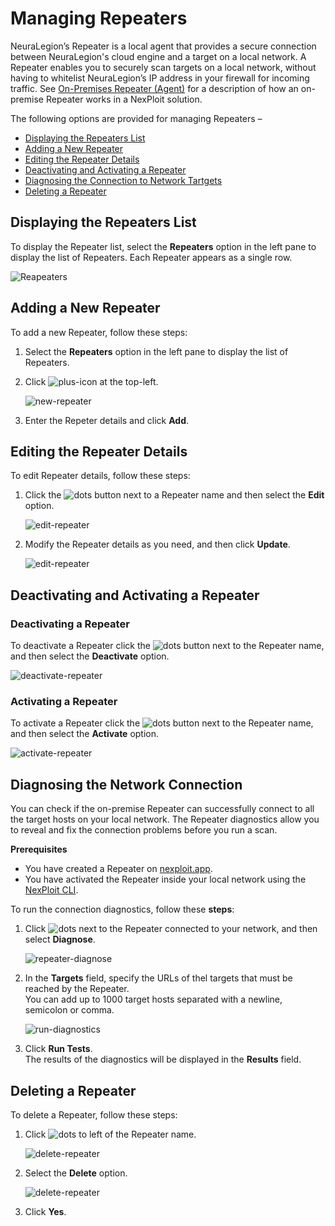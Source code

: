 # Managing Repeaters
NeuraLegion’s Repeater is a local agent that provides a secure connection between NeuraLegion's cloud engine and a target on a local network. A Repeater enables you to securely scan targets on a local network, without having to whitelist NeuraLegion’s IP address in your firewall for incoming traffic. See [On-Premises Repeater (Agent)](guide/introduction/deployment-options.md#On-Premises-Repeater-Agent) for a description of how an on-premise Repeater works in a NexPloit solution.

The following options are provided for managing Repeaters –
* [Displaying the Repeaters List](#Displaying-the-Repeaters-List)
* [Adding a New Repeater](#Adding-a-New-Repeater)
* [Editing the Repeater Details](#Editing-the-Repeater-Details)
* [Deactivating and Activating a Repeater](#Deactivating-and-Activating-a-Repeater)
* [Diagnosing the Connection to Network Tartgets](#Diagnosing-the-Network-Connection)
* [Deleting a Repeater](#Deleting-a-Repeater)


## Displaying the Repeaters List
To display the Repeater list, select the **Repeaters** option in the left pane to display the list of Repeaters. Each Repeater appears as a single row.

 ![Reapeaters](media/repeaters-list.png ':size=45%')

## Adding a New Repeater
To add a new Repeater, follow these steps:
1. Select the **Repeaters** option in the left pane to display the list of Repeaters. 
2. Click ![plus-icon](media/plus-icon.png ':size=2%') at the top-left. 

    ![new-repeater](media/add-repeater.png ':size=30%')

3. Enter the Repeter details and click **Add**. 

## Editing the Repeater Details
To edit Repeater details, follow these steps:
1. Click the ![dots](media/dots-button.png ':size=2%') button next to a Repeater name and then select the **Edit** option.

    ![edit-repeater](media/edit.png ':size=45%')

2. Modify the Repeater details as you need, and then click **Update**.

    ![edit-repeater](media/update-popup.png ':size=30%')

## Deactivating and Activating a Repeater
### Deactivating a Repeater
To deactivate a Repeater click the ![dots](media/dots-button.png ':size=2%') button next to the Repeater name, and then select the **Deactivate** option.

 ![deactivate-repeater](media/deactivate.png ':size=45%')

### Activating a Repeater
To activate a Repeater click the ![dots](media/dots-button.png ':size=2%') button next to the Repeater name, and then select the **Activate** option.

 ![activate-repeater](media/activate.png ':size=45%')

## Diagnosing the Network Connection
You can check if the on-premise Repeater can successfully connect to all the target hosts on your local network. The Repeater diagnostics allow you to reveal and fix the connection problems before you run a scan.

**Prerequisites**
* You have created a Repeater on [nexploit.app](https://nexploit.app/scans).
* You have activated the Repeater inside your local network using the [NexPloit CLI](/guide/np-cli/commands/initializing-repeater.md).

To run the connection diagnostics, follow these **steps**:
1. Click ![dots](media/dots-button.png ':size=2%') next to the Repeater connected to your network, and then select **Diagnose**.

    ![repeater-diagnose](media/repeater-diagnose.png ':size=45%')

2. In the **Targets** field, specify the URLs of thel targets that must be reached by the Repeater.<br>
You can add up to 1000 target hosts separated with a newline, semicolon or comma.   

    ![run-diagnostics](media/run-diagnostics.png ':size=45%')

3. Click **Run Tests**.<br>
    The results of the diagnostics will be displayed in the **Results** field.

## Deleting a Repeater
To delete a Repeater, follow these steps:
1. Click ![dots](media/dots-button.png ':size=2%') to left of the Repeater name.

    ![delete-repeater](media/delete.png ':size=45%')

2. Select the **Delete** option. 

    ![delete-repeater](media/delete-yes.png ':size=45%')

3. Click **Yes**.
